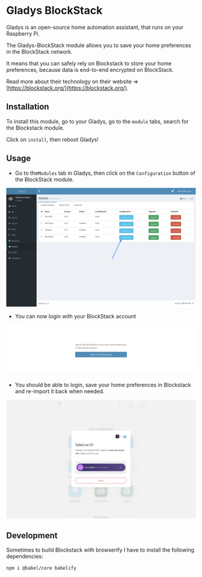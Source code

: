 # Gladys BlockStack

Gladys is an open-source home automation assistant, that runs on your Raspberry Pi.

The Gladys-BlockStack module allows you to save your home preferences in the BlockStack network.

It means that you can safely rely on Blockstack to store your home preferences, because data is end-to-end encrypted on BlockStack.

Read more about their technology on their website => [https://blockstack.org/](https://blockstack.org/).

## Installation

To install this module, go to your Gladys, go to the `module` tabs, search for the Blockstack module.

Click on `install`, then reboot Gladys!

## Usage

- Go to the`Modules` tab in Gladys, then click on the `Configuration` button of the BlockStack module. 


![Configuration Step 1 Blockstack Gladys](screenshots/step-1.jpg)

- You can now login with your BlockStack account

![Configuration Step 2 Blockstack Gladys](screenshots/step-2.jpg)

- You should be able to login, save your home preferences in Blockstack and re-import it back when needed.

![Configuration Step 3 Blockstack Gladys](screenshots/step-3.jpg)


## Development

Sometimes to build Blockstack with browserify I have to install the following dependencies: 

```
npm i @babel/core babelify
```